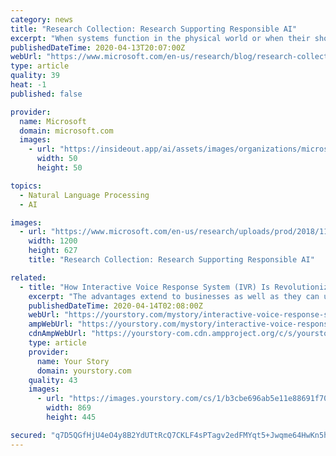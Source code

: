 ```yaml
---
category: news
title: "Research Collection: Research Supporting Responsible AI"
excerpt: "When systems function in the physical world or when their shortcomings can pose risks to human lives, problems in system reliability translate to risks in safety. We recognize that when AI systems are used in applications ... including enhancing fairness in natural language processing, reducing bias, promoting social equality, and improving ..."
publishedDateTime: 2020-04-13T20:07:00Z
webUrl: "https://www.microsoft.com/en-us/research/blog/research-collection-responsible-ai/"
type: article
quality: 39
heat: -1
published: false

provider:
  name: Microsoft
  domain: microsoft.com
  images:
    - url: "https://insideout.app/ai/assets/images/organizations/microsoft.com-50x50.jpg"
      width: 50
      height: 50

topics:
  - Natural Language Processing
  - AI

images:
  - url: "https://www.microsoft.com/en-us/research/uploads/prod/2018/11/Automated_Hero_Image_MSR_Social_11_2018_1200x627.png"
    width: 1200
    height: 627
    title: "Research Collection: Research Supporting Responsible AI"

related:
  - title: "How Interactive Voice Response System (IVR) Is Revolutionizing Businesses"
    excerpt: "The advantages extend to businesses as well as they can use it for simplifying payment collection. Advanced speech recognition: Interactive Voice Response systems, when coupled with Advanced Speech Recognition (ASR), let the caller use voice prompts for explaining the issue. This is a good alternative to the conventional touchpad-technology as ..."
    publishedDateTime: 2020-04-14T02:08:00Z
    webUrl: "https://yourstory.com/mystory/interactive-voice-response-system-revolutionizing-businesses"
    ampWebUrl: "https://yourstory.com/mystory/interactive-voice-response-system-revolutionizing-businesses/amp"
    cdnAmpWebUrl: "https://yourstory-com.cdn.ampproject.org/c/s/yourstory.com/mystory/interactive-voice-response-system-revolutionizing-businesses/amp"
    type: article
    provider:
      name: Your Story
      domain: yourstory.com
    quality: 43
    images:
      - url: "https://images.yourstory.com/cs/1/b3cbe696ab5e11e88691f70342131e20/5-Futuristic-Applications-Of-IVR-For-Businesses--2nd-1586752471066.jpg?fm=png&auto=format"
        width: 869
        height: 445

secured: "q7D5QGfHjU4eO4y8B2YdUTtRcQ7CKLF4sPTagv2edFMYqt5+Jwqme64HwKn5hjPVjBXFPRBbYIb4VP3/y7qnVb3ReNwiaxxXoVkQrRAbfnqdfKWENgJMVJLYDsit/n03FKDNZmciAh90Hz94k0DJ5foaGSNmznVe/w58egW/qaa8EGg9ziLTetr/8zimFMYuOSPIAPBzSeTq85mGhpcXKRKhMy0eVcAaJXNK6fJsNgmkkauvbQpodw2RlBlMo5Rcc7i/J3ARS9PCVSIYv4HHYGqvMniypySzDulikYec56jRwE1KG3C0KwonDVKIE8ts;F3KHp+27hrVwgScIwVhq8g=="
---
```


